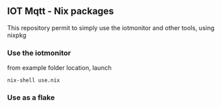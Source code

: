 

## IOT Mqtt - Nix packages

This repository permit to simply use the iotmonitor and other tools, using nixpkg


### Use the iotmonitor

from example folder location, launch 

    nix-shell use.nix



### Use as a flake


